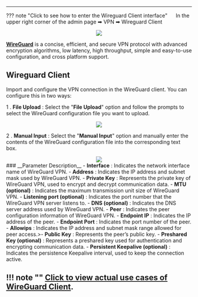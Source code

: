 <!--<style>
    .text {
        font-size: 21px; 
    }
</style>
-->
---
??? note "Click to see how to enter the Wireguard Client interface"
	<img src="/images/weizhi01.png" width="15" height="15">&nbsp;In the upper right corner of the admin page ➡ VPN  ➡ Wireguard Client
	<div style="text-align: center;">
		<img class="boxshadow" src="/images/wireguard001.png">
	</div>


__[WireGuard]()__ is a concise, efficient, and secure VPN protocol with advanced encryption algorithms, low latency, high throughput, simple and easy-to-use configuration, and cross platform support.

## __Wireguard Client__
<p class="text">
Import and configure the VPN connection in the WireGuard client. You can configure this in two ways:
</p>
<p class="text">
1 . <b>File Upload</b> : Select the "<b>File Upload</b>" option and follow the prompts to select the WireGuard configuration file you want to upload.
</p>
<div style="text-align: center;">
    <img class="boxshadow" src="/images/wireguard01.png">
</div>
<p class="text">
2 . <b>Manual Input</b> : Select the "<b>Manual Input</b>" option and manually enter the contents of the WireGuard configuration file into the corresponding text box.
</p>
<div style="text-align: center;">
    <img class="boxshadow" src="/images/wireguard02.png">
</div>
### __Parameter Description__
- <b>Interface</b> : Indicates the network interface name of WireGuard VPN.
- <b>Address</b> : Indicates the IP address and subnet mask used by WireGuard VPN.
- <b>Private Key</b> : Represents the private key of WireGuard VPN, used to encrypt and decrypt communication data.
- <b>MTU (optional)</b> : Indicates the maximum transmission unit size of WireGuard VPN.
- <b>Listening port (optional)</b> : Indicates the port number that the WireGuard VPN server listens to.
- <b>DNS (optional)</b> : Indicates the DNS server address used by WireGuard VPN.
- <b>Peer</b> : Indicates the peer configuration information of WireGuard VPN.
- <b>Endpoint IP</b> : Indicates the IP address of the peer.
- <b>Endpoint Port</b> : Indicates the port number of the peer.
- <b>Allowips</b> : Indicates the IP address and subnet mask range allowed for peer access.>- <b>Public Key</b> : Represents the peer’s public key.
- <b>Preshared Key (optional)</b> : Represents a preshared key used for authentication and encrypting communication data.
- <b>Persistent Keepalive (optional)</b> : Indicates the persistence Keepalive interval, used to keep the connection active.

!!! note ""
	__[Click to view actual use cases of WireGuard Client]()__.
---